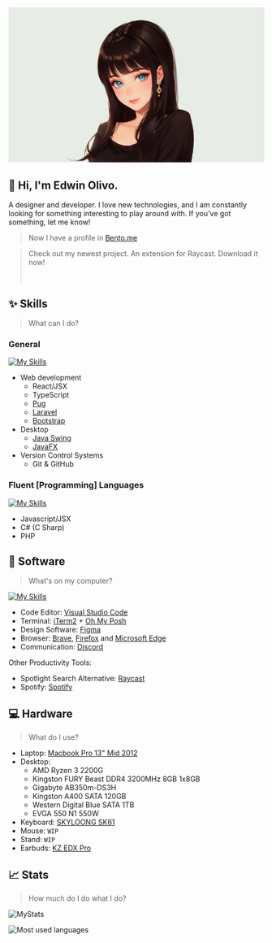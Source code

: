<p align="center">
  <img src="20230804212329.webp" alt="Picture of a black hait girl with a white background"/>
</p>

## 👋 Hi, I'm Edwin Olivo.
A designer and developer. I love new technologies, and I am constantly looking for something interesting to play around with. If you've got something, let me know!

> Now I have a profile in [Bento.me](https://bento.me/xconnect)

> Check out my newest project. An extension for Raycast. Download it now!
> 
> <a title="Install manga-calendar Raycast Extension" href="https://www.raycast.com/mrolivo/manga-calendar"><img src="https://www.raycast.com/mrolivo/manga-calendar/install_button@2x.png?v=1.1" height="64" style="height: 64px;" alt=""></a>

## ✨ Skills

> What can I do?

### General

[![My Skills](https://skillicons.dev/icons?i=js,html,css,bootstrap,nodejs,react,ts,pug,laravel,java,git)](https://skillicons.dev)

- Web development
  - React/JSX
  - TypeScript
  - [Pug](https://pugjs.org/api/getting-started.html)
  - [Laravel](https://laravel.com/)
  - [Bootstrap](https://getbootstrap.com/)
- Desktop
  - [Java Swing](https://docs.oracle.com/javase/tutorial/uiswing/start/index.html)
  - [JavaFX](https://docs.oracle.com/javase/8/javafx/get-started-tutorial/jfx-overview.htm#JFXST784)
- Version Control Systems
  - Git & GitHub

### Fluent [Programming] Languages

[![My Skills](https://skillicons.dev/icons?i=js,cs,php)](https://skillicons.dev)

- Javascript/JSX
- C# (C Sharp)
- PHP

## 👾 Software
> What's on my computer?

[![My Skills](https://skillicons.dev/icons?i=vscode,figma,discord)](https://skillicons.dev)

- Code Editor: [Visual Studio Code](https://code.visualstudio.com/)
- Terminal: [iTerm2](https://iterm2.com/) + [Oh My Posh](https://ohmyposh.dev/) 
- Design Software: [Figma](https://figma.com)
- Browser: [Brave](https://brave.com/), [Firefox](https://www.mozilla.org/) and [Microsoft Edge](https://www.microsoft.com/en-us/edge)
- Communication: [Discord](https://discord.com/)

Other Productivity Tools:

- Spotlight Search Alternative: [Raycast](https://www.raycast.com/)
- Spotify: [Spotify](https://open.spotify.com/)

## 💻 Hardware

> What do I use?

 - Laptop: [Macbook Pro 13" Mid 2012](https://support.apple.com/kb/sp649?locale=en_US)
 - Desktop:
    - AMD Ryzen 3 2200G
    - Kingston FURY Beast DDR4 3200MHz 8GB 1x8GB
    - Gigabyte AB350m-DS3H
    - Kingston A400 SATA 120GB
    - Western Digital Blue SATA 1TB
    - EVGA 550 N1 550W
- Keyboard: [SKYLOONG SK61](https://epomaker.com/products/epomaker-sk61)
- Mouse: `WIP`
- Stand: `WIP`
- Earbuds: [KZ EDX Pro](https://kz-audio.com/kz-edx-pro.html)

## 📈 Stats
> How much do I do what I do?

![MyStats](https://github-profile-summary-cards.vercel.app/api/cards/profile-details?username=MrOlivo)

![Most used languages](https://github-readme-stats.vercel.app/api/top-langs?username=mrolivo&show_icons=true&locale=en&layout=compact)

